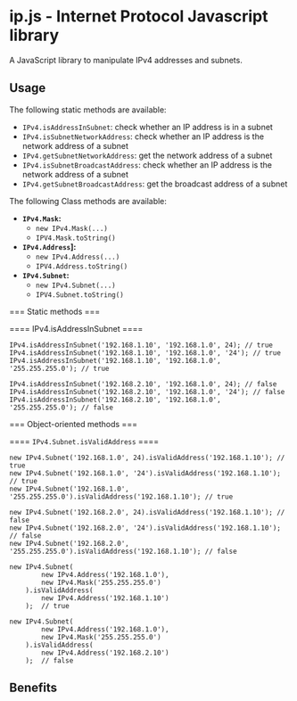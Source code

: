 ip.js - Internet Protocol Javascript library
============================================


A JavaScript library to manipulate IPv4 addresses and subnets.


Usage
-----

The following static methods are available:

   * `IPv4.isAddressInSubnet`: check whether an IP address is in a subnet
   * `IPv4.isSubnetNetworkAddress`: check whether an IP address is the network address of a subnet
   * `IPv4.getSubnetNetworkAddress`: get the network address of a subnet
   * `IPv4.isSubnetBroadcastAddress`: check whether an IP address is the network address of a subnet
   * `IPv4.getSubnetBroadcastAddress`: get the broadcast address of a subnet


The following Class methods are available:

   * **`IPv4.Mask`:**
       * `new IPv4.Mask(...)`
       * `IPV4.Mask.toString()`
   * **`IPv4.Address`]:**
       * `new IPv4.Address(...)`
       * `IPV4.Address.toString()`
   * **`IPv4.Subnet`:**
       * `new IPv4.Subnet(...)`
       * `IPV4.Subnet.toString()`


=== Static methods ===

==== IPv4.isAddressInSubnet ====

```
IPv4.isAddressInSubnet('192.168.1.10', '192.168.1.0', 24); // true
IPv4.isAddressInSubnet('192.168.1.10', '192.168.1.0', '24'); // true
IPv4.isAddressInSubnet('192.168.1.10', '192.168.1.0', '255.255.255.0'); // true
```
```
IPv4.isAddressInSubnet('192.168.2.10', '192.168.1.0', 24); // false
IPv4.isAddressInSubnet('192.168.2.10', '192.168.1.0', '24'); // false
IPv4.isAddressInSubnet('192.168.2.10', '192.168.1.0', '255.255.255.0'); // false
```



=== Object-oriented methods ===


==== `IPv4.Subnet.isValidAddress` ====

```
new IPv4.Subnet('192.168.1.0', 24).isValidAddress('192.168.1.10'); // true
new IPv4.Subnet('192.168.1.0', '24').isValidAddress('192.168.1.10'); // true
new IPv4.Subnet('192.168.1.0', '255.255.255.0').isValidAddress('192.168.1.10'); // true
```
```
new IPv4.Subnet('192.168.2.0', 24).isValidAddress('192.168.1.10'); // false
new IPv4.Subnet('192.168.2.0', '24').isValidAddress('192.168.1.10'); // false
new IPv4.Subnet('192.168.2.0', '255.255.255.0').isValidAddress('192.168.1.10'); // false
```
```
new IPv4.Subnet(
		new IPv4.Address('192.168.1.0'),
		new IPv4.Mask('255.255.255.0')
	).isValidAddress(
		new IPv4.Address('192.168.1.10')
	);  // true
```
```
new IPv4.Subnet(
		new IPv4.Address('192.168.1.0'),
		new IPv4.Mask('255.255.255.0')
	).isValidAddress(
		new IPv4.Address('192.168.2.10')
	);  // false
```

Benefits
--------


